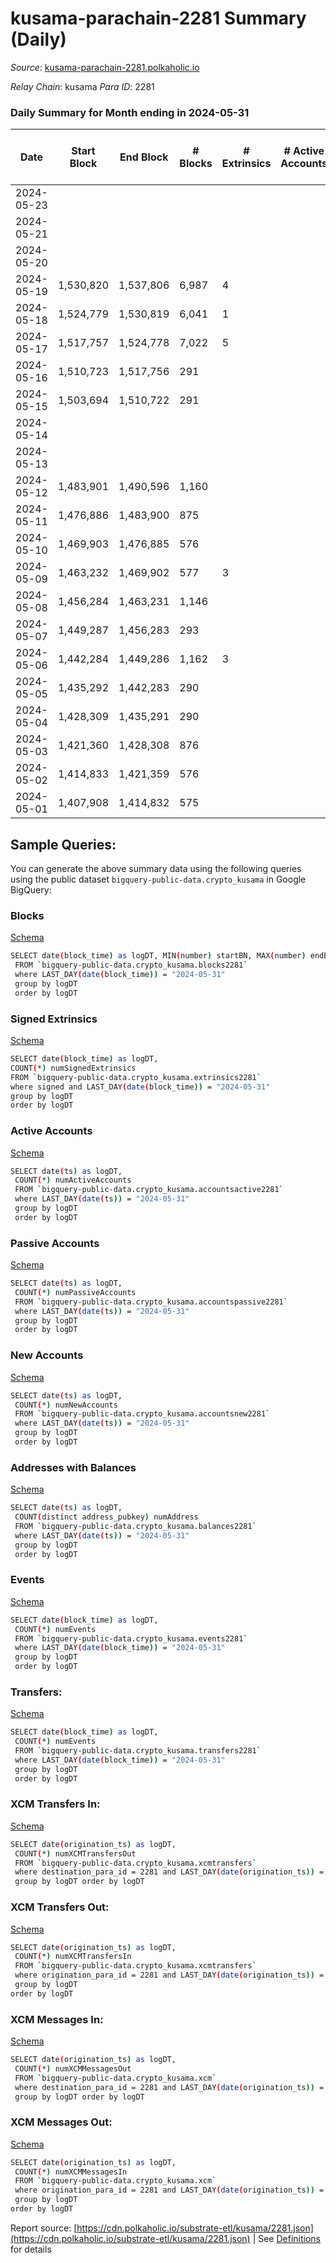 # kusama-parachain-2281 Summary (Daily)

_Source_: [kusama-parachain-2281.polkaholic.io](https://kusama-parachain-2281.polkaholic.io)

*Relay Chain*: kusama
*Para ID*: 2281



### Daily Summary for Month ending in 2024-05-31


| Date    | Start Block | End Block | # Blocks | # Extrinsics | # Active Accounts | # Passive Accounts | # New Accounts | # Addresses | # Events  | # Transfers ($USD) | # XCM Transfers In ($USD) | # XCM Transfers Out ($USD) | # XCM In | # XCM Out | Issues |
|---------|-------------|-----------|----------|--------------|-------------------|--------------------|----------------|-------------|-----------|--------------------|---------------------------|----------------------------|----------|-----------|--------|
| 2024-05-23 |  |  |  |  |  |  |  |  |  |   |   |   |  |  |  |
| 2024-05-21 |  |  |  |  |  |  |  |  |  |   |   |   |  |  |  |
| 2024-05-20 |  |  |  |  |  |  |  | 27 |  |   |   |   |  |  |  |
| 2024-05-19 | 1,530,820 | 1,537,806 | 6,987 | 4 |  |  |  | 26 | 14,010 |   |   |   |  |  |  |
| 2024-05-18 | 1,524,779 | 1,530,819 | 6,041 | 1 |  |  |  | 26 | 12,099 | 1  |   |   |  |  |  |
| 2024-05-17 | 1,517,757 | 1,524,778 | 7,022 | 5 |  |  |  | 26 | 14,521 | 1  |   |   |  |  |  |
| 2024-05-16 | 1,510,723 | 1,517,756 | 291 |  |  |  |  |  | 582 |   |   |   |  |  |  |
| 2024-05-15 | 1,503,694 | 1,510,722 | 291 |  |  |  |  | 26 | 582 |   |   |   |  |  |  |
| 2024-05-14 |  |  |  |  |  |  |  |  |  |   |   |   |  |  |  |
| 2024-05-13 |  |  |  |  |  |  |  | 26 |  |   |   |   |  |  |  |
| 2024-05-12 | 1,483,901 | 1,490,596 | 1,160 |  |  |  |  | 24 | 2,320 |   |   |   |  |  |  |
| 2024-05-11 | 1,476,886 | 1,483,900 | 875 |  |  |  |  | 24 | 1,752 |   |   |   |  |  |  |
| 2024-05-10 | 1,469,903 | 1,476,885 | 576 |  |  |  |  | 26 | 1,152 |   |   |   |  |  |  |
| 2024-05-09 | 1,463,232 | 1,469,902 | 577 | 3 |  |  |  |  | 1,194 | 1  |   |   |  |  |  |
| 2024-05-08 | 1,456,284 | 1,463,231 | 1,146 |  |  |  |  | 25 | 2,292 |   |   |   |  |  |  |
| 2024-05-07 | 1,449,287 | 1,456,283 | 293 |  |  |  |  |  | 586 |   |   |   |  |  |  |
| 2024-05-06 | 1,442,284 | 1,449,286 | 1,162 | 3 |  |  |  |  | 2,358 | 1  |   |   |  |  |  |
| 2024-05-05 | 1,435,292 | 1,442,283 | 290 |  |  |  |  |  | 580 |   |   |   |  |  |  |
| 2024-05-04 | 1,428,309 | 1,435,291 | 290 |  |  |  |  |  | 580 |   |   |   |  |  |  |
| 2024-05-03 | 1,421,360 | 1,428,308 | 876 |  |  |  |  |  | 1,753 |   |   |   |  |  |  |
| 2024-05-02 | 1,414,833 | 1,421,359 | 576 |  |  |  |  | 22 | 1,152 |   |   |   |  |  |  |
| 2024-05-01 | 1,407,908 | 1,414,832 | 575 |  |  |  |  | 22 | 1,150 |   |   |   |  |  |  |

## Sample Queries:
You can generate the above summary data using the following queries using the public dataset `bigquery-public-data.crypto_kusama` in Google BigQuery:


### Blocks 

[Schema](https://github.com/colorfulnotion/substrate-etl/blob/main/schema/blocks.json)

```bash
SELECT date(block_time) as logDT, MIN(number) startBN, MAX(number) endBN, COUNT(*) numBlocks 
 FROM `bigquery-public-data.crypto_kusama.blocks2281`  
 where LAST_DAY(date(block_time)) = "2024-05-31" 
 group by logDT 
 order by logDT
```

### Signed Extrinsics 

[Schema](https://github.com/colorfulnotion/substrate-etl/blob/main/schema/extrinsics.json)

```bash
SELECT date(block_time) as logDT, 
COUNT(*) numSignedExtrinsics 
FROM `bigquery-public-data.crypto_kusama.extrinsics2281`  
where signed and LAST_DAY(date(block_time)) = "2024-05-31" 
group by logDT 
order by logDT
```

### Active Accounts 

[Schema](https://github.com/colorfulnotion/substrate-etl/blob/main/schema/accountsactive.json)

```bash
SELECT date(ts) as logDT, 
 COUNT(*) numActiveAccounts 
 FROM `bigquery-public-data.crypto_kusama.accountsactive2281` 
 where LAST_DAY(date(ts)) = "2024-05-31" 
 group by logDT 
 order by logDT
```

### Passive Accounts 

[Schema](https://github.com/colorfulnotion/substrate-etl/blob/main/schema/accountspassive.json)

```bash
SELECT date(ts) as logDT, 
 COUNT(*) numPassiveAccounts 
 FROM `bigquery-public-data.crypto_kusama.accountspassive2281` 
 where LAST_DAY(date(ts)) = "2024-05-31" 
 group by logDT 
 order by logDT
```

### New Accounts 

[Schema](https://github.com/colorfulnotion/substrate-etl/blob/main/schema/accountsnew.json)

```bash
SELECT date(ts) as logDT, 
 COUNT(*) numNewAccounts 
 FROM `bigquery-public-data.crypto_kusama.accountsnew2281` 
 where LAST_DAY(date(ts)) = "2024-05-31" 
 group by logDT
 order by logDT
```

### Addresses with Balances 

[Schema](https://github.com/colorfulnotion/substrate-etl/blob/main/schema/balances.json)

```bash
SELECT date(ts) as logDT,
 COUNT(distinct address_pubkey) numAddress 
 FROM `bigquery-public-data.crypto_kusama.balances2281` 
 where LAST_DAY(date(ts)) = "2024-05-31" 
 group by logDT 
 order by logDT
```

### Events 

[Schema](https://github.com/colorfulnotion/substrate-etl/blob/main/schema/events.json)

```bash
SELECT date(block_time) as logDT, 
 COUNT(*) numEvents 
 FROM `bigquery-public-data.crypto_kusama.events2281` 
 where LAST_DAY(date(block_time)) = "2024-05-31" 
 group by logDT 
 order by logDT
```

### Transfers:

[Schema](https://github.com/colorfulnotion/substrate-etl/blob/main/schema/transfers.json)

```bash
SELECT date(block_time) as logDT, 
 COUNT(*) numEvents 
 FROM `bigquery-public-data.crypto_kusama.transfers2281` 
 where LAST_DAY(date(block_time)) = "2024-05-31" 
 group by logDT 
 order by logDT
```

### XCM Transfers In: 

[Schema](https://github.com/colorfulnotion/substrate-etl/blob/main/schema/xcmtransfers.json)

```bash
SELECT date(origination_ts) as logDT, 
 COUNT(*) numXCMTransfersOut 
 FROM `bigquery-public-data.crypto_kusama.xcmtransfers` 
 where destination_para_id = 2281 and LAST_DAY(date(origination_ts)) = "2024-05-31" 
 group by logDT order by logDT
```

### XCM Transfers Out: 

[Schema](https://github.com/colorfulnotion/substrate-etl/blob/main/schema/xcmtransfers.json)

```bash
SELECT date(origination_ts) as logDT, 
 COUNT(*) numXCMTransfersIn 
 FROM `bigquery-public-data.crypto_kusama.xcmtransfers` 
 where origination_para_id = 2281 and LAST_DAY(date(origination_ts)) = "2024-05-31" 
 group by logDT 
order by logDT
```

### XCM Messages In: 

[Schema](https://github.com/colorfulnotion/substrate-etl/blob/main/schema/xcm.json)

```bash
SELECT date(origination_ts) as logDT, 
 COUNT(*) numXCMMessagesOut 
 FROM `bigquery-public-data.crypto_kusama.xcm` 
 where destination_para_id = 2281 and LAST_DAY(date(origination_ts)) = "2024-05-31" 
 group by logDT order by logDT
```

### XCM Messages Out: 

[Schema](https://github.com/colorfulnotion/substrate-etl/blob/main/schema/xcm.json)

```bash
SELECT date(origination_ts) as logDT, 
 COUNT(*) numXCMMessagesIn 
 FROM `bigquery-public-data.crypto_kusama.xcm` 
 where origination_para_id = 2281 and LAST_DAY(date(origination_ts)) = "2024-05-31" 
 group by logDT 
order by logDT
```


Report source: [https://cdn.polkaholic.io/substrate-etl/kusama/2281.json](https://cdn.polkaholic.io/substrate-etl/kusama/2281.json) | See [Definitions](/DEFINITIONS.md) for details
